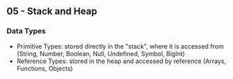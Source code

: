 ## 05 - Stack and Heap

### Data Types

- Primitive Types: stored directly in the "stack", where it is accessed from (String, Number, Boolean, Null, Undefined, Symbol, BigInt)
- Reference Types: stored in the heap and accessed by reference (Arrays, Functions, Objects)

